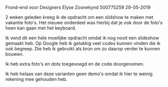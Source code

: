 Frond-end voor Designers
Elyse Zoonekynd 500775259
29-05-2019


2 weken geleden kreeg ik de opdracht om een slidshow te maken met vakantie foto's. Het nieuwe onderdeel was hierbij dat je ook door de foto's heen kan gaan met het keyboard.

Ik vond dit een hele moeilijke opdracht omdat ik nog nooit een slideshow gemaakt heb. Op Google heb ik gelukkig veel codes kunnen vinden die ik ook begreep. Die heb ik gebruikt als bron om zo daarop verder te kunnen bouwen.

Ik heb extra foto's en dots toegevoegd en de code doorgenomen.

Ik heb helaas van deze varianten geen demo's omdat ik hier te weinig rekening mee gehouden heb.
